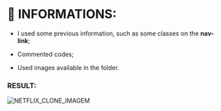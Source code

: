 # 🚀 INFORMATIONS:

- I used some previous information, such as some classes on the **nav-link**;

- Commented codes;

- Used images available in the folder. 

### RESULT:

![NETFLIX_CLONE_IMAGEM](https://user-images.githubusercontent.com/103577843/166698205-d00a81ba-bfa1-4d09-881c-b941c0e35474.PNG)
